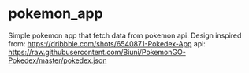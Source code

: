 # pokemon_app

Simple pokemon app that fetch data from pokemon api. 
Design inspired from: https://dribbble.com/shots/6540871-Pokedex-App
api: https://raw.githubusercontent.com/Biuni/PokemonGO-Pokedex/master/pokedex.json
